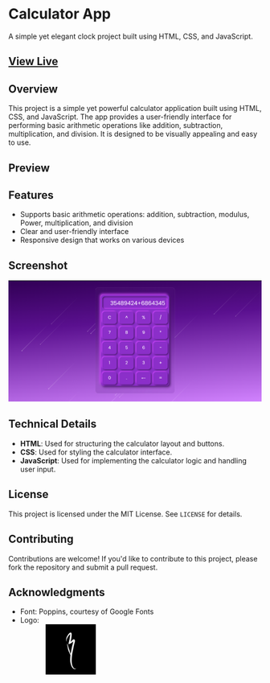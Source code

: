 # Calculator App

A simple yet elegant clock project built using HTML, CSS, and JavaScript.

## [View Live](https://basharkhan7776.github.io/Calculator_App/) 

## Overview

This project is a simple yet powerful calculator application built using HTML, CSS, and JavaScript. The app provides a user-friendly interface for performing basic arithmetic operations like addition, subtraction, multiplication, and division. It is designed to be visually appealing and easy to use.

## Preview


## Features

- Supports basic arithmetic operations: addition, subtraction, modulus, Power, multiplication, and division
- Clear and user-friendly interface
- Responsive design that works on various devices

## Screenshot

![Calculator App Screenshot](assets/Screenshot.png)

## Technical Details

- **HTML**: Used for structuring the calculator layout and buttons.
- **CSS**: Used for styling the calculator interface.
- **JavaScript**: Used for implementing the calculator logic and handling user input.

## License

This project is licensed under the MIT License. See `LICENSE` for details.

## Contributing

Contributions are welcome! If you'd like to contribute to this project, please fork the repository and submit a pull request.

## Acknowledgments

- Font: Poppins, courtesy of Google Fonts
- Logo: <br><img src="assets/Logo.jpg" style="width:100px; margin-left:50px">
